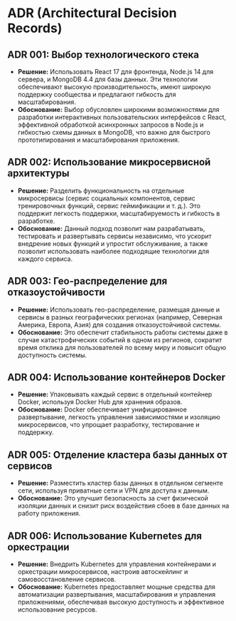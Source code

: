 # ADR (Architectural Decision Records)

## ADR 001: Выбор технологического стека
- **Решение:** Использовать React 17 для фронтенда, Node.js 14 для сервера, и MongoDB 4.4 для базы данных. Эти технологии обеспечивают высокую производительность, имеют широкую поддержку сообщества и предлагают гибкость для масштабирования.
- **Обоснование:** Выбор обусловлен широкими возможностями для разработки интерактивных пользовательских интерфейсов с React, эффективной обработкой асинхронных запросов в Node.js и гибкостью схемы данных в MongoDB, что важно для быстрого прототипирования и масштабирования приложения.

## ADR 002: Использование микросервисной архитектуры
- **Решение:** Разделить функциональность на отдельные микросервисы (сервис социальных компонентов, сервис тренировочных функций, сервис геймификации и т. д.). Это поддержит легкость поддержки, масштабируемость и гибкость в разработке.
- **Обоснование:** Данный подход позволит нам разрабатывать, тестировать и развертывать сервисы независимо, что ускорит внедрение новых функций и упростит обслуживание, а также позволит использовать наиболее подходящие технологии для каждого сервиса.

## ADR 003: Гео-распределение для отказоустойчивости
- **Решение:** Использовать гео-распределение, размещая данные и сервисы в разных географических регионах (например, Северная Америка, Европа, Азия) для создания отказоустойчивой системы.
- **Обоснование:** Это обеспечит стабильность работы системы даже в случае катастрофических событий в одном из регионов, сократит время отклика для пользователей по всему миру и повысит общую доступность системы.

## ADR 004: Использование контейнеров Docker
- **Решение:** Упаковывать каждый сервис в отдельный контейнер Docker, используя Docker Hub для хранения образов.
- **Обоснование:** Docker обеспечивает унифицированное развертывание, легкость управления зависимостями и изоляцию микросервисов, что упрощает разработку, тестирование и поддержку.

## ADR 005: Отделение кластера базы данных от сервисов
- **Решение:** Разместить кластер базы данных в отдельном сегменте сети, используя приватные сети и VPN для доступа к данным.
- **Обоснование:** Это улучшит безопасность за счет физической изоляции данных и снизит риск воздействия сбоев в базе данных на работу приложения.

## ADR 006: Использование Kubernetes для оркестрации
- **Решение:** Внедрить Kubernetes для управления контейнерами и оркестрации микросервисов, настроив автоскейлинг и самовосстановление сервисов.
- **Обоснование:** Kubernetes предоставляет мощные средства для автоматизации развертывания, масштабирования и управления приложениями, обеспечивая высокую доступность и эффективное использование ресурсов.